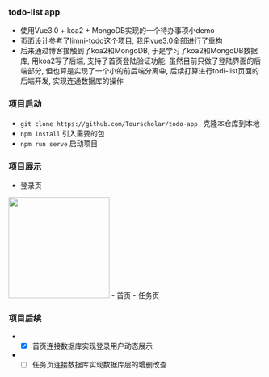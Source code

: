 ### todo-list app

  - 使用Vue3.0 + koa2 + MongoDB实现的一个待办事项小demo
  - 页面设计参考了[limni-todo](https://github.com/lizzz0523/limni/tree/master/todo-app)这个项目, 我用vue3.0全部进行了重构
  - 后来通过博客接触到了koa2和MongoDB, 于是学习了koa2和MongoDB数据库, 用koa2写了后端, 支持了首页登陆验证功能, 虽然目前只做了登陆界面的后端部分, 但也算是实现了一个小的前后端分离😀, 后续打算进行todi-list页面的后端开发, 实现连通数据库的操作

### 项目启动
  - ```git clone https://github.com/Tourscholar/todo-app ```		克隆本仓库到本地
  - ```npm install```		引入需要的包
  - ```npm run serve```		 启动项目

### 项目展示

  - 登录页
  <img src="https://z3.ax1x.com/2021/11/12/IBH51e.png" width="200" />
  - 首页
      <!-- <img src="https://z3.ax1x.com/2021/11/13/Isyfv6.jpg" width="200" /> -->
  - 任务页
      <!-- <img src="https://z3.ax1x.com/2021/11/13/Is6ZrT.jpg" width="200" /> -->

### 项目后续
  * - [x] 首页连接数据库实现登录用户动态展示
  * - [ ] 任务页连接数据库实现数据库层的增删改查
